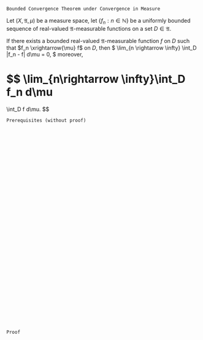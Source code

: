 ```
Bounded Convergence Theorem under Convergence in Measure
```
Let $(X, \mathfrak{A}, \mu)$ be a measure space,
let $\{f_n : n\in \mathbb{N}\}$ be a uniformly bounded sequence of real-valued $\mathfrak{A}$-measurable functions on a set $D\in\mathfrak{A}$.

If there exists a bounded real-valued $\mathfrak{A}$-measurable function $f$ on $D$ such that $f_n \xrightarrow{\mu} f$ on $D$, then
$
\lim_{n \rightarrow \infty}
\int_D |f_n - f| d\mu = 0,
$
moreover,

$$
\lim_{n\rightarrow \infty}\int_D f_n d\mu
=
\int_D f d\mu.
$$

```
Prerequisites (without proof)
```

<br>
<br>
<br>
<br>
<br>
<br>
<br>
<br>
<br>
<br>
<br>
<br>
<br>
<br>
<br>
<br>
<br>
<br>
<br>
<br>
<br>
<br>
<br>
<br>
<br>
<br>
<br>
<br>
<br>
<br>


```
Proof
```
